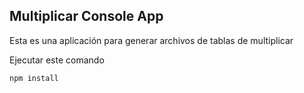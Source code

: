 

## Multiplicar Console App

Esta es una aplicación para generar archivos de tablas de multiplicar

Ejecutar este comando

````
npm install
````